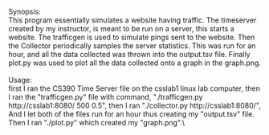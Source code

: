 Synopsis:\
This program essentially simulates a website having traffic. The timeserver created by my instructor, is meant to be run on a server, this starts a website. The trafficgen is used to simulate pings sent to the website. Then the Collector periodically samples the server statistics. This was run for an hour, and all the data collected was thrown into the output.tsv file. Finally plot.py was used to plot all the data collected onto a graph in the graph.png.\
\
Usage:\
first I ran the CS390 Time Server file on the csslab1 linux lab computer, then I ran the "trafficgen.py" file with command, "./trafficgen.py http://csslab1:8080/ 500 0.5", then I ran "./collector.py http://csslab1:8080/", And I let both of the files run for an hour thus creating my "output.tsv" file. Then I ran "./plot.py" which created my "graph.png".\
